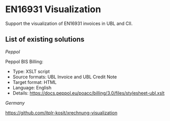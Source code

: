 # EN16931 Visualization
Support the visualization of EN16931 invoices in UBL and CII.

## List of existing solutions

*Peppol*

Peppol BIS Billing:
* Type: XSLT script
* Source formats: UBL Invoice and UBL Credit Note
* Target format: HTML
* Language: English
* Details: https://docs.peppol.eu/poacc/billing/3.0/files/stylesheet-ubl.xslt

*Germany*

https://github.com/itplr-kosit/xrechnung-visualization
